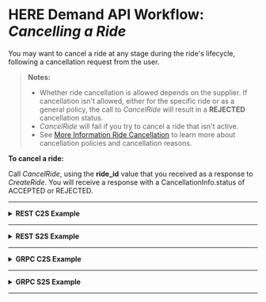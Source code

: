 # HERE Demand API Workflow: *Cancelling a Ride* #

You may want to cancel a ride at any stage during the ride's lifecycle, following a cancellation request from the user.

>**Notes:** 
>* Whether ride cancellation is allowed depends on the supplier. If cancellation isn't allowed, either for the specific ride or as a general policy, the call to *CancelRide* will result in a **REJECTED** cancellation status.
>* *CancelRide* will fail if you try to cancel a ride that isn't active.
>* See [More Information Ride Cancellation](https://github.com/Developers-Here-Mobility/HERE-Mobility-Demand-API-Developer-Guide/blob/master/DemandDevGuide_RideCancellationDetails.md) to learn more about cancellation policies and cancellation reasons.

**To cancel a ride:**

Call *CancelRide*, using the **ride_id** value that you received as a response to *CreateRide*.
You will receive a response with a CancellationInfo.status of ACCEPTED or REJECTED.

----
<details>
<summary><b>REST C2S Example</b></summary>

**Request:**

    COMING SOON

**Response:**

	COMING SOON

</details>

----

<details>
<summary><b>REST S2S Example</b></summary>

**Request:**

    COMING SOON

**Response:**

	COMING SOON

</details>

----

<details>
<summary><b>GRPC C2S Example</b></summary>

**Request:**

    COMING SOON


**Response:**

    COMING SOON

</details>

----

<details>
<summary><b>GRPC S2S Example</b></summary>

**Request:**

    COMING SOON


**Response:**

    COMING SOON

</details>

----






